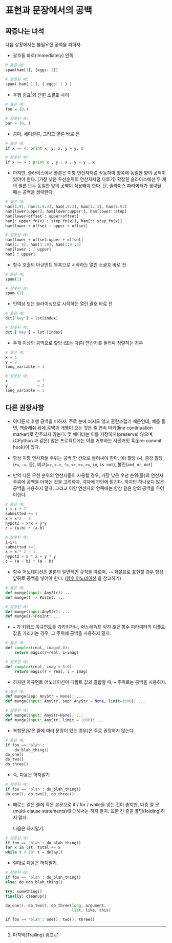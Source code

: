 # 표현과 문장에서의 공백

## 짜증나는 녀석

다음 상황에서는 불필요한 공백을 피하자.

- 괄호들 바로(Immediately) 안쪽
  
```python
# 옳은 예:
spam(ham[1], {eggs: 2})
```

```python
# 잘못된 예:
spam( ham[ 1 ], { eggs: 2 } )
```

- 후행 쉼표[^1]와 닫힌 소괄호 사이

```python
# 옳은 예:
foo = (0,)
```

```python
# 잘못된 예:
bar = (0, )
```

- 콤마, 세미콜론, 그리고 콜론 바로 전

```python
# 옳은 예:
if x == 4: print x, y; x, y = y, x
```

```python
# 잘못된 예:
if x == 4 : print x , y ; x , y = y , x
```

- 하지만, 슬라이스에서 콜론은 이항 연산자처럼 작동하며 양쪽에 동일한 양의 공백이 있어야 한다. (가장 낮은 우선순위의 연산자처럼 다루기)
확장된 슬라이스에선 두 개의 콜론 모두 동일한 양의 공백이 적용돼야 한다. 단, 슬라이스 파라미터가 생략될 때는 공백을 생략한다.

```python
# 옳은 예:
ham[1:9], ham[1:9:3], ham[:9:3], ham[1::3], ham[1:9:]
ham[lower:upper], ham[lower:upper:], ham[lower::step]
ham[lower+offset : upper+offset]
ham[: upper_fn(x) : step_fn(x)], ham[:: step_fn(x)]
ham[lower + offset : upper + offset]
```

```python
# 잘못된 예:
ham[lower + offset:upper + offset]
ham[1: 9], ham[1 :9], ham[1:9 :3]
ham[lower : : upper]
ham[ : upper]
```

- 함수 호출의 아규먼트 목록으로 시작하는 열린 소괄호 바로 전

```python
# 옳은 예:
spam(1)
```

```python
# 잘못된 예:
spam (1)
```

- 인덱싱 또는 슬라이싱으로 시작하는 열린 괄호 바로 전

```python
# 옳은 예:
dct['key'] = lst[index]
```

```python
# 잘못된 예:
dct ['key'] = lst [index]
```

- 두개 이상의 공백으로 할당 (또는 다른) 연산자를 둘러싸 정렬하는 경우

```python
# 옳은 예:
x = 1
y = 2
long_variable = 3
```

```python
# 잘못된 예:
x             = 1
y             = 2
long_variable = 3
```

## 다른 권장사항

- 어디든지 후행 공백을 피하자. 주로 눈에 띄지도 않고 혼란스럽기 때문인데,
  예를 들면, 백슬래쉬 뒤에 공백과 개행이 오는 것은 줄 연속 마커(line continuation marker)로 간주되지 않는다.
  몇 에디터는 이를 저장하지(preserve) 않으며,
  (CPython 과 같은) 많은 프로젝트에는 이를 거부하는 사전커밋 훅(pre-commit hook)이 있다.

- 항상 이항 연사자들 주위는 공백 한 칸으로 둘러싸야 한다.
  예) 할당 (`=`), 증강 할당(`+=`, `-=`, 등),
  비교(`==`, `<`, `>`, `!=`, `<>`, `<=`, `>=`, `in`, `is not`),
  불린(`and`, `or`, `not`)

- 만약 다른 우선 순위의 연산자들이 사용될 경우, 가장 낮은 우선 순위(들)의 연산자 주위에 공백을 더하는 것을 고려하자.
  각자에 판단에 맡긴다. 하지만 하나보다 많은 공백을 사용하지 말자. 그리고 이항 연산자의 양쪽에는 항상 같은 양의 공백을 두어야한다.

```python
# 옳은 예:
i = i + 1
submitted += 1
x = x*2 - 1
hypot2 = x*x + y*y
c = (a+b) * (a-b)
```

```python
# 잘못된 예:
i=i+1
submitted +=1
x = x * 2 - 1
hypot2 = x * x + y * y
c = (a + b) * (a - b)
```

- 함수 어노테이션은 콜론의 일반적인 규칙을 따르며, `->` 화살표로 표현할 경우 항상 앞뒤로 공백을 넣어야 한다. ([함수 어노테이션](./programming-recommendations.md#function-annotations)
  을 참고하기)

```python
# 옳은 예:
def munge(input: AnyStr): ...
def munge() -> PosInt: ...
```

```python
# 잘못된 예:
def munge(input:AnyStr): ...
def munge()->PosInt: ...
```

- `=` 가 키워드 아규먼트를 가리키거나, *어노테이트 되지 않은* 함수 파라미터의 디폴트 값을 가리키는 경우, 그 주위에 공백을 사용하지 말자.

```python
# 옳은 예:
def complex(real, imag=0.0):
    return magic(r=real, i=imag)
```

```python
# 잘못된 예:
def complex(real, imag = 0.0):
    return magic(r = real, i = imag)
```

- 하지만 아규먼트 어노테이션이 디폴트 값과 결합할 때, `=` 주위로는 공백을 사용하자.

```python
# 옳은 예:
def munge(sep: AnyStr = None): ...
def munge(input: AnyStr, sep: AnyStr = None, limit=1000): ...
```

```python
# 잘못된 예:
def munge(input: AnyStr=None): ...
def munge(input: AnyStr, limit = 1000): ...
```

- 복합문(같은 줄에 여러 문장이 있는 경우)은 주로 권장하지 않는다.

```python
# 옳은 예:
if foo == 'blah':
    do_blah_thing()
do_one()
do_two()
do_three()
```

- 즉, 다음은 하지말기
  
```python
# 잘못된 예:
if foo == 'blah': do_blah_thing()
do_one(); do_two(); do_three()
```

- 때로는 같은 줄에 작은 본문으로 if / for / while을 넣는 것이 좋지만,
  다중 절 문(multi-clause statements)에 대해서는 하지 말자. 또한 긴 줄을 폴딩(folding)하지 말자.

  다음은 하지말기.

```python
# 잘못된 예:
if foo == 'blah': do_blah_thing()
for x in lst: total += x
while t < 10: t = delay()
```

- 절대로 다음은 하지말기.

```python
# 잘못된 예:
if foo == 'blah': do_blah_thing()
else: do_non_blah_thing()

try: something()
finally: cleanup()

do_one(); do_two(); do_three(long, argument,
                             list, like, this)

if foo == 'blah': one(); two(); three()
```

[^1]: 마지막(Trailing) 쉼표
